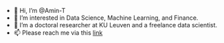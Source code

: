 - 👋 Hi, I’m @Amin-T
- 👀 I’m interested in Data Science, Machine Learning, and Finance.
- 🌱 I’m a doctoral researcher at KU Leuven and a freelance data scientist.
- 📫 Please reach me via this [link](https://lnk.bio/qw2c)

<!---
Amin-T/Amin-T is a ✨ special ✨ repository because its `README.md` (this file) appears on your GitHub profile.
You can click the Preview link to take a look at your changes.
--->
